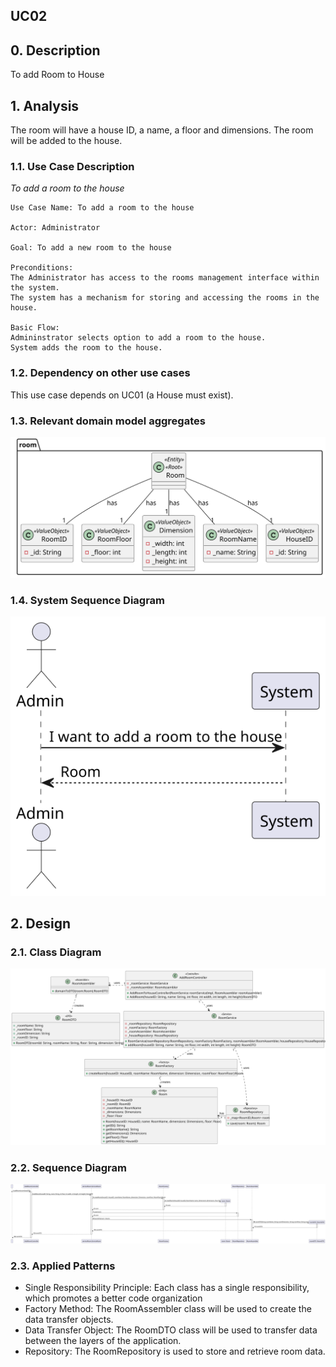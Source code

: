## UC02

## 0. Description

To add Room to House

## 1. Analysis
The room will have a house ID, a name, a floor and dimensions. The room will be added to the house.

### 1.1. Use Case Description
_To add a room to the house_

    Use Case Name: To add a room to the house

    Actor: Administrator

    Goal: To add a new room to the house

    Preconditions:
    The Administrator has access to the rooms management interface within the system.
    The system has a mechanism for storing and accessing the rooms in the house.

    Basic Flow: 
    Admininstrator selects option to add a room to the house.
    System adds the room to the house.

### 1.2. Dependency on other use cases
This use case depends on UC01 (a House must exist).

### 1.3. Relevant domain model aggregates
![Room](../../ooa/4.agreggateModels/Room_v1.svg)

### 1.4. System Sequence Diagram
![System Sequence Diagram](artifacts/uc02_SSD_v1.svg)

## 2. Design

### 2.1. Class Diagram
![ClassDiagram](artifacts/uc02_CD_v2.svg)

### 2.2. Sequence Diagram
![SequenceDiagram](artifacts/uc02_SD_v2.svg)

### 2.3. Applied Patterns
- Single Responsibility Principle: Each class has a single responsibility, which promotes a better code organization
- Factory Method: The RoomAssembler class will be used to create the data transfer objects.
- Data Transfer Object: The RoomDTO class will be used to transfer data between the layers of the application.
- Repository: The RoomRepository is used to store and retrieve room data.
